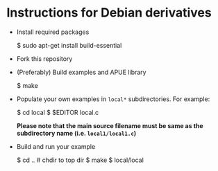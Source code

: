# Instructions for Debian derivatives

- Install required packages

	$ sudo apt-get install build-essential

- Fork this repository

- (Preferably) Build examples and APUE library

	$ make

- Populate your own examples in `local*` subdirectories.  For example:

	$ cd local
        $ $EDITOR local.c

  **Please note that the main source filename must be same as the subdirectory name (i.e. `local1/local1.c`)**

- Build and run your example

	$ cd .. # chdir to top dir
	$ make
        $ local/local
